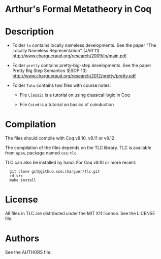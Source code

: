 # Arthur's Formal Metatheory in Coq


Description
===========

   - Folder `ln` contains locally nameless developments.
     See the paper "The Locally Nameless Representation" (JAR'11)
     http://www.chargueraud.org/research/2009/ln/main.pdf

   - Folder `pretty` contains pretty-big-step developments.
     See the paper Pretty Big Step Semantics (ESOP'13)
     http://www.chargueraud.org/research/2012/pretty/pretty.pdf

   - Folder `Tuto` contains two files with course notes:

      + File `Classic` is a tutorial on using classical logic in Coq
      
      + File `Coind` is a tutorial on basics of coinduction


Compilation
===========

The files should compile with Coq v8.10, v8.11 or v8.12.

The compilation of the files depends on the TLC library.
TLC is available from `opam`, package named `coq-tlc`.

TLC can also be installed by hand.
For Coq v8.10 or more recent:

```
  git clone git@github.com:charguer/tlc.git
  cd src
  make install
```


License
=======

All files in TLC are distributed under the MIT X11 license. See the LICENSE file.

Authors
=======

See the AUTHORS file.
